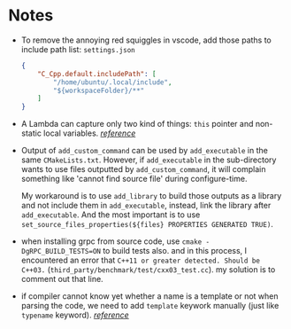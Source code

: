 # Notes

+ To remove the annoying red squiggles in vscode, add those paths to include path list:
    `settings.json`
    ```json
    {
        "C_Cpp.default.includePath": [
            "/home/ubuntu/.local/include",
            "${workspaceFolder}/**"
        ]
    }
    ```

+ A Lambda can capture only two kind of things: `this` pointer and non-static local variables. *[reference](https://stackoverflow.com/questions/12944002/capture-by-value-class-members)*

+ Output of `add_custom_command` can be used by `add_executable` in the same `CMakeLists.txt`. However, if `add_executable` in the sub-directory wants to use files outputted by `add_custom_command`, it will complain something like 'cannot find source file' during configure-time.

  My workaround is to use `add_library` to build those outputs as a library and not include them in `add_executable`, instead, link the library after `add_executable`. And the most important is to use `set_source_files_properties(${files} PROPERTIES GENERATED TRUE)`.

+ when installing grpc from source code, use `cmake -DgRPC_BUILD_TESTS=ON` to build tests also. and in this process, I encountered an error that `C++11 or greater detected. Should be C++03.` (`third_party/benchmark/test/cxx03_test.cc`). my solution is to comment out that line.

+ if compiler cannot know yet whether a name is a template or not when parsing the code, we need to add `template` keywork manually (just like `typename` keyword). *[reference](https://stackoverflow.com/questions/610245/where-and-why-do-i-have-to-put-the-template-and-typename-keywords)*